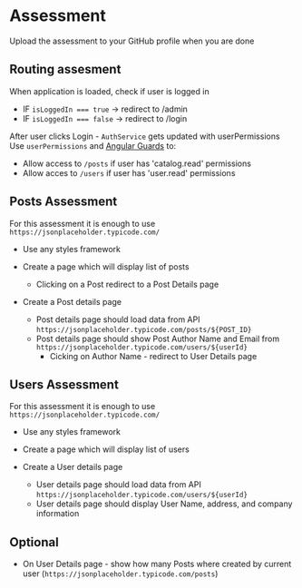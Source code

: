 # Assessment

Upload the assessment to your GitHub profile when you are done

## Routing assesment

When application is loaded, check if user is logged in

- IF `isLoggedIn === true` -> redirect to /admin
- IF `isLoggedIn === false` -> redirect to /login

After user clicks Login - `AuthService` gets updated with userPermissions
Use `userPermissions` and [Angular Guards](https://angular.io/guide/router#preventing-unauthorized-access) to:

- Allow access to `/posts` if user has 'catalog.read' permissions
- Allow acces to `/users` if user has 'user.read' permissions

## Posts Assessment

For this assessment it is enough to use `https://jsonplaceholder.typicode.com/`

- Use any styles framework
- Create a page which will display list of posts

  - Clicking on a Post redirect to a Post Details page

- Create a Post details page
  - Post details page should load data from API `https://jsonplaceholder.typicode.com/posts/${POST_ID}`
  - Post details page should show Post Author Name and Email from `https://jsonplaceholder.typicode.com/users/${userId}`
    - Cicking on Author Name - redirect to User Details page

## Users Assessment

For this assessment it is enough to use `https://jsonplaceholder.typicode.com/`

- Use any styles framework
- Create a page which will display list of users

- Create a User details page
  - User details page should load data from API `https://jsonplaceholder.typicode.com/users/${userId}`
  - User details page should display User Name, address, and company information

## Optional

- On User Details page - show how many Posts where created by current user (`https://jsonplaceholder.typicode.com/posts`)
